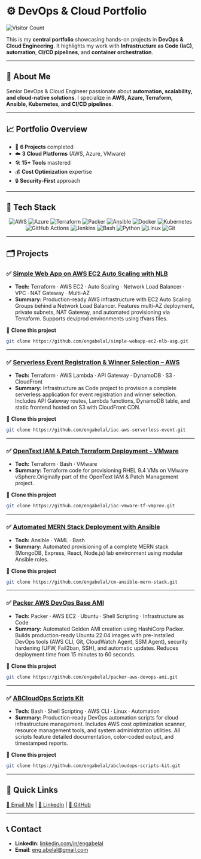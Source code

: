 # ⚙️ DevOps & Cloud Portfolio

![Visitor Count](https://visitor-badge.laobi.icu/badge?page_id=engabelal.devops-portfolio)

This is my **central portfolio** showcasing hands-on projects in **DevOps & Cloud Engineering**.
It highlights my work with **Infrastructure as Code (IaC)**, **automation**, **CI/CD pipelines**, and **container orchestration**.

---

## 📌 About Me
Senior DevOps & Cloud Engineer passionate about **automation, scalability, and cloud-native solutions**.
I specialize in **AWS, Azure, Terraform, Ansible, Kubernetes, and CI/CD pipelines**.

---

## 📈 Portfolio Overview

- 🚀 **6 Projects** completed
- ☁️ **3 Cloud Platforms** (AWS, Azure, VMware)
- 🛠️ **15+ Tools** mastered
- 💰 **Cost Optimization** expertise
- 🔒 **Security-First** approach

---

## 🧰 Tech Stack

<div align="center">

![AWS](https://img.shields.io/badge/AWS-FF9900?style=for-the-badge&logo=amazonaws&logoColor=white)
![Azure](https://img.shields.io/badge/Azure-0078D4?style=for-the-badge&logo=microsoftazure&logoColor=white)
![Terraform](https://img.shields.io/badge/Terraform-7B42BC?style=for-the-badge&logo=terraform&logoColor=white)
![Packer](https://img.shields.io/badge/Packer-02A8EF?style=for-the-badge&logo=packer&logoColor=white)
![Ansible](https://img.shields.io/badge/Ansible-EE0000?style=for-the-badge&logo=ansible&logoColor=white)
![Docker](https://img.shields.io/badge/Docker-2496ED?style=for-the-badge&logo=docker&logoColor=white)
![Kubernetes](https://img.shields.io/badge/Kubernetes-326CE5?style=for-the-badge&logo=kubernetes&logoColor=white)
![GitHub Actions](https://img.shields.io/badge/GitHub_Actions-2088FF?style=for-the-badge&logo=githubactions&logoColor=white)
![Jenkins](https://img.shields.io/badge/Jenkins-D24939?style=for-the-badge&logo=jenkins&logoColor=white)
![Bash](https://img.shields.io/badge/Bash-4EAA25?style=for-the-badge&logo=gnubash&logoColor=white)
![Python](https://img.shields.io/badge/Python-3776AB?style=for-the-badge&logo=python&logoColor=white)
![Linux](https://img.shields.io/badge/Linux-FCC624?style=for-the-badge&logo=linux&logoColor=black)
![Git](https://img.shields.io/badge/Git-F05032?style=for-the-badge&logo=git&logoColor=white)

</div>

---

## 🗂️ Projects

### ✅ [Simple Web App on AWS EC2 Auto Scaling with NLB](https://github.com/engabelal/simple-webapp-ec2-nlb-asg)
- **Tech:** Terraform · AWS EC2 · Auto Scaling · Network Load Balancer · VPC · NAT Gateway · Multi-AZ
- **Summary:** Production-ready AWS infrastructure with EC2 Auto Scaling Groups behind a Network Load Balancer. Features multi-AZ deployment, private subnets, NAT Gateway, and automated provisioning via Terraform. Supports dev/prod environments using tfvars files.

📌 **Clone this project**
```bash
git clone https://github.com/engabelal/simple-webapp-ec2-nlb-asg.git
```
---
### ✅ [Serverless Event Registration & Winner Selection – AWS](https://github.com/engabelal/iac-aws-serverless-event)
- **Tech:** Terraform · AWS Lambda · API Gateway · DynamoDB · S3 · CloudFront
- **Summary:** Infrastructure as Code project to provision a complete serverless application for event registration and winner selection. Includes API Gateway routes, Lambda functions, DynamoDB table, and static frontend hosted on S3 with CloudFront CDN.

📌 **Clone this project**
```bash
git clone https://github.com/engabelal/iac-aws-serverless-event.git
```
---
### ✅ [OpenText IAM & Patch Terraform Deployment - VMware](https://github.com/engabelal/iac-vmware-tf-vmprov)
- **Tech:** Terraform · Bash · VMware
- **Summary:** Terraform code for provisioning RHEL 9.4 VMs on VMware vSphere.Originally part of the OpenText IAM & Patch Management project.

📌 **Clone this project**
```bash
git clone https://github.com/engabelal/iac-vmware-tf-vmprov.git
```
---
### ✅ [Automated MERN Stack Deployment with Ansible ](https://github.com/engabelal/cm-ansible-mern-stack)
- **Tech:** Ansible · YAML · Bash
- **Summary:** Automated provisioning of a complete MERN stack (MongoDB, Express, React, Node.js) lab environment using modular Ansible roles.

📌 **Clone this project**
```bash
git clone https://github.com/engabelal/cm-ansible-mern-stack.git
```
---
### ✅ [Packer AWS DevOps Base AMI](https://github.com/engabelal/packer-aws-devops-ami)
- **Tech:** Packer · AWS EC2 · Ubuntu · Shell Scripting · Infrastructure as Code
- **Summary:** Automated Golden AMI creation using HashiCorp Packer. Builds production-ready Ubuntu 22.04 images with pre-installed DevOps tools (AWS CLI, Git, CloudWatch Agent, SSM Agent), security hardening (UFW, Fail2ban, SSH), and automatic updates. Reduces deployment time from 15 minutes to 60 seconds.

📌 **Clone this project**
```bash
git clone https://github.com/engabelal/packer-aws-devops-ami.git
```
---
### ✅ [ABCloudOps Scripts Kit](https://github.com/engabelal/abcloudops-scripts-kit)
- **Tech:** Bash · Shell Scripting · AWS CLI · Linux · Automation
- **Summary:** Production-ready DevOps automation scripts for cloud infrastructure management. Includes AWS cost optimization scanner, resource management tools, and system administration utilities. All scripts feature detailed documentation, color-coded output, and timestamped reports.

📌 **Clone this project**
```bash
git clone https://github.com/engabelal/abcloudops-scripts-kit.git
```
---

## 🔗 Quick Links

[📧 Email Me](mailto:eng.abelal@gmail.com) | 
[💼 LinkedIn](https://linkedin.com/in/engabelal) | 
[🐙 GitHub](https://github.com/engabelal)

---

## 📞 Contact
- **LinkedIn**: [linkedin.com/in/engabelal](https://linkedin.com/in/engabelal/)
- **Email**: eng.abelal@gmail.com
